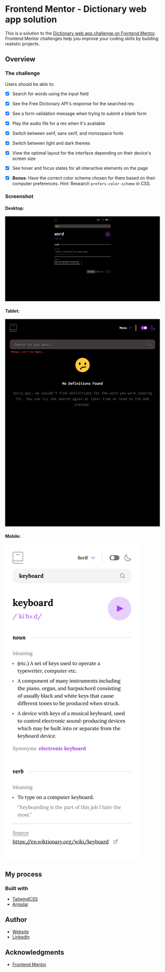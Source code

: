 # Frontend Mentor - Dictionary web app solution

This is a solution to the [Dictionary web app challenge on Frontend Mentor](https://www.frontendmentor.io/challenges/dictionary-web-app-h5wwnyuKFL). Frontend Mentor challenges help you improve your coding skills by building realistic projects.

## Overview

### The challenge

Users should be able to:

- [x] Search for words using the input field
- [x] See the Free Dictionary API's response for the searched res
- [x] See a form validation message when trying to submit a blank form
- [x] Play the audio file for a res when it's available
- [x] Switch between serif, sans serif, and monospace fonts
- [x] Switch between light and dark themes
- [x] View the optimal layout for the interface depending on their device's screen size
- [x] See hover and focus states for all interactive elements on the page
- [x] **Bonus**: Have the correct color scheme chosen for them based on their computer preferences. _Hint_: Research `prefers-color-scheme` in CSS.


### Screenshot

#### Desktop:
![Desktop](src/assets/screenshot-desktop.png) 

#### Tablet:
![Mobile](src/assets/screenshot-tablet.png)

#### Mobile:
![Mobile](src/assets/screenshot-mobile.png)

## My process

### Built with

- [TailwindCSS](https://tailwindcss.com/)
- [Angular](https://angular.dev/)

## Author

- [Website](https://www.ckarakoc.nl)
- [LinkedIn](https://www.linkedin.com/in/celal-karakoç/)


## Acknowledgments

- [Frontend Mentor](https://www.frontendmentor.io)
